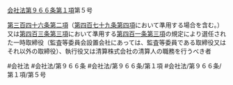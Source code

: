 [会社法第９６６条第１項](会社法＿＿＿＿第９６６条第１項)第５号

[第三百四十六条第二項](会社法＿＿＿＿第３４６条第２項)（[第四百七十九条第四項](会社法＿＿＿＿第４７９条第４項)において準用する場合を含む。）又は[第四百三条第三項](会社法＿＿＿＿第４０３条第３項)において準用する[第四百一条第三項](会社法＿＿＿＿第４０１条第３項)の規定により選任された一時取締役（監査等委員会設置会社にあっては、監査等委員である取締役又はそれ以外の取締役）、執行役又は清算株式会社の清算人の職務を行うべき者


#会社法
#会社法/第９６６条
#会社法/第９６６条/第１項
#会社法/第９６６条/第１項/第５号
